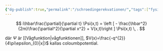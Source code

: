 ```yaml
---
{"dg-publish":true,"permalink":"/schroedingerekvationen/","tags":["fysik"]}
---
```


$$
i\hbar\frac{\partial}{\partial t} \Psi(x,t) = \left [ - \frac{\hbar^2}{2m}\frac{\partial^2}{\partial x^2} + V(x,t)\right ] \Psi(x,t) \, .
$$

där $\Psi$ är [[Vågfunktion\|vågfunktionen]], $V(x)=\frac{-q^{2}}{4\pi\epsilon_{0}|x|}$ kallas coloumbpotential.
